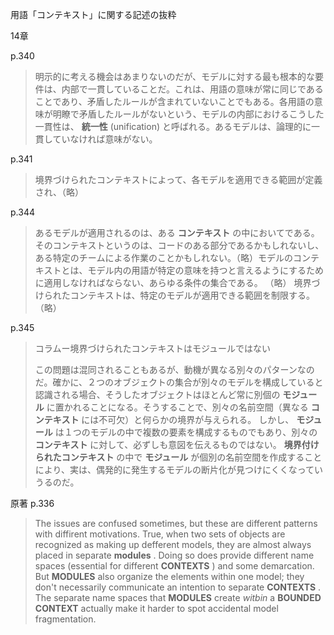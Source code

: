 用語「コンテキスト」に関する記述の抜粋

14章

p.340

> 明示的に考える機会はあまりないのだが、モデルに対する最も根本的な要件は、内部で一貫していることだ。これは、用語の意味が常に同じであることであり、矛盾したルールが含まれていないことでもある。各用語の意味が明瞭で矛盾したルールがないという、モデルの内部におけるこうした一貫性は、 **統一性** (unification) と呼ばれる。あるモデルは、論理的に一貫していなければ意味がない。


p.341

> 境界づけられたコンテキストによって、各モデルを適用できる範囲が定義され、（略）


p.344

> あるモデルが適用されるのは、ある **コンテキスト** の中においてである。そのコンテキストというのは、コードのある部分であるかもしれないし、ある特定のチームによる作業のことかもしれない。（略）モデルのコンテキストとは、モデル内の用語が特定の意味を持つと言えるようにするために適用しなければならない、あらゆる条件の集合である。
（略）
境界づけられたコンテキストは、特定のモデルが適用できる範囲を制限する。（略）

p.345

> コラムー境界づけられたコンテキストはモジュールではない
>
> この問題は混同されることもあるが、動機が異なる別々のパターンなのだ。確かに、２つのオブジェクトの集合が別々のモデルを構成していると認識される場合、そうしたオブジェクトはほとんど常に別個の **モジュール** に置かれることになる。そうすることで、別々の名前空間（異なる **コンテキスト** には不可欠）と何らかの境界が与えられる。
しかし、 **モジュール** は１つのモデルの中で複数の要素を構成するものでもあり、別々の **コンテキスト** に対して、必ずしも意図を伝えるものではない。  **境界付けられたコンテキスト** の中で **モジュール** が個別の名前空間を作成することにより、実は、偶発的に発生するモデルの断片化が見つけにくくなっていうるのだ。


原著
p.336

> The issues are confused sometimes, but these are different patterns with diffirent motivations. 
True, when two sets of objects are recognized as making up defferent models, they are almost always placed in separate **modules** . Doing so does provide different name spaces (essential for different **CONTEXTS** ) and some demarcation.
But **MODULES** also organize the elements within one model; they don't necessarily communicate an intention to separate **CONTEXTS** . The separate name spaces that **MODULES** create *witbin* a **BOUNDED CONTEXT** actually make it harder to spot accidental model fragmentation.

